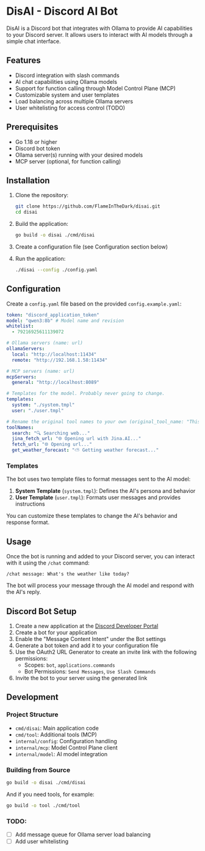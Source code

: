 # DisAI - Discord AI Bot

DisAI is a Discord bot that integrates with Ollama to provide AI capabilities to your Discord server. It allows users to interact with AI models through a simple chat interface.

## Features

- Discord integration with slash commands
- AI chat capabilities using Ollama models
- Support for function calling through Model Control Plane (MCP)
- Customizable system and user templates
- Load balancing across multiple Ollama servers
- User whitelisting for access control (TODO)

## Prerequisites

- Go 1.18 or higher
- Discord bot token
- Ollama server(s) running with your desired models
- MCP server (optional, for function calling)

## Installation

1. Clone the repository:
   ```bash
   git clone https://github.com/FlameInTheDark/disai.git
   cd disai
   ```

2. Build the application:
   ```bash
   go build -o disai ./cmd/disai
   ```

3. Create a configuration file (see Configuration section below)

4. Run the application:
   ```bash
   ./disai --config ./config.yaml
   ```

## Configuration

Create a `config.yaml` file based on the provided `config.example.yaml`:

```yaml
token: "discord_application_token"
model: "qwen3:8b" # Model name and revision
whitelist:
  - 79216925611139072

# Ollama servers (name: url)
ollamaServers:
  local: "http://localhost:11434"
  remote: "http://192.168.1.58:11434"

# MCP servers (name: url)
mcpServers:
  general: "http://localhost:8089"

# Templates for the model. Probably never going to change.
templates:
  system: "./system.tmpl"
  user: "./user.tmpl"

# Rename the original tool names to your own (original_tool_name: "This will be shown in the chat when tool called")
toolNames:
  search: "🔍 Searching web..."
  jina_fetch_url: "🌐 Opening url with Jina.AI..."
  fetch_url: "🌐 Opening url..."
  get_weather_forecast: "⛅ Getting weather forecast..."

```

### Templates

The bot uses two template files to format messages sent to the AI model:

1. **System Template** (`system.tmpl`): Defines the AI's persona and behavior
2. **User Template** (`user.tmpl`): Formats user messages and provides instructions

You can customize these templates to change the AI's behavior and response format.

## Usage

Once the bot is running and added to your Discord server, you can interact with it using the `/chat` command:

```
/chat message: What's the weather like today?
```

The bot will process your message through the AI model and respond with the AI's reply.

## Discord Bot Setup

1. Create a new application at the [Discord Developer Portal](https://discord.com/developers/applications)
2. Create a bot for your application
3. Enable the "Message Content Intent" under the Bot settings
4. Generate a bot token and add it to your configuration file
5. Use the OAuth2 URL Generator to create an invite link with the following permissions:
   - Scopes: `bot`, `applications.commands`
   - Bot Permissions: `Send Messages`, `Use Slash Commands`
6. Invite the bot to your server using the generated link

## Development

### Project Structure

- `cmd/disai`: Main application code
- `cmd/tool`: Additional tools (MCP)
- `internal/config`: Configuration handling
- `internal/mcp`: Model Control Plane client
- `internal/model`: AI model integration

### Building from Source

```bash
go build -o disai ./cmd/disai
```

And if you need tools, for example:
```bash
go build -o tool ./cmd/tool
```

### TODO:
- [ ] Add message queue for Ollama server load balancing
- [ ] Add user whitelisting